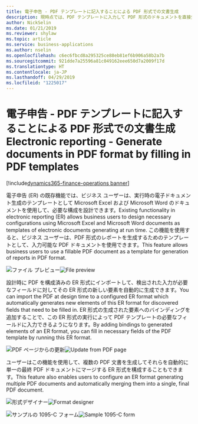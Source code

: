 ```yaml
---
title: 電子申告 - PDF テンプレートに記入することによる PDF 形式での文書生成
description: 現時点では、PDF テンプレートに入力して PDF 形式のドキュメントを直接生成する方法はありません。
author: NickSelin
ms.date: 01/21/2019
ms.reviewer: shylaw
ms.topic: article
ms.service: business-applications
ms.author: nselin
ms.openlocfilehash: c6ec6fbcd8a295325ce88eb81ef6b906a58b2a7b
ms.sourcegitcommit: 921dde7a25596a81c049162eee650d7a2009f17d
ms.translationtype: HT
ms.contentlocale: ja-JP
ms.lasthandoff: 04/29/2019
ms.locfileid: "1225017"
---
```

#  <a name="electronic-reporting---generate-documents-in-pdf-format-by-filling-in-pdf-templates"></a><span data-ttu-id="2a4ec-103">電子申告 - PDF テンプレートに記入することによる PDF 形式での文書生成</span><span class="sxs-lookup"><span data-stu-id="2a4ec-103">Electronic reporting - Generate documents in PDF format by filling in PDF templates</span></span>
[!include[dynamics365-finance-operations banner](../includes/dynamics365-finance-operations.md)]


<span data-ttu-id="2a4ec-104">電子申告 (ER) の既存機能では、ビジネス ユーザーは、実行時の電子ドキュメント生成のテンプレートとして Microsoft Excel および Microsoft Word のドキュメントを使用して、必要な構成を設計できます。</span><span class="sxs-lookup"><span data-stu-id="2a4ec-104">Existing functionality in electronic reporting (ER) allows business users to design necessary configurations using Microsoft Excel and Microsoft Word documents as templates of electronic documents generating at run time.</span></span> <span data-ttu-id="2a4ec-105">この機能を使用すると、ビジネス ユーザーは、PDF 形式のレポートを生成するためのテンプレートとして、入力可能な PDF ドキュメントを使用できます。</span><span class="sxs-lookup"><span data-stu-id="2a4ec-105">This feature allows business users to use a fillable PDF document as a template for generation of reports in PDF format.</span></span>

<span data-ttu-id="2a4ec-106">![ファイル プレビュー](media/ER-generate-doc-1099-c-preview.png "ファイル プレビュー")</span><span class="sxs-lookup"><span data-stu-id="2a4ec-106">![File preview](media/ER-generate-doc-1099-c-preview.png "File preview")</span></span>

<span data-ttu-id="2a4ec-107">設計時に PDF を構成済みの ER 形式にインポートして、検出された入力が必要なフィールドに対してその ER 形式の新しい要素を自動的に生成できます。</span><span class="sxs-lookup"><span data-stu-id="2a4ec-107">You can import the PDF at design time to a configured ER format which automatically generates new elements of this ER format for discovered fields that need to be filled in.</span></span> <span data-ttu-id="2a4ec-108">ER 形式の生成された要素へのバインディングを追加することで、この ER 形式の実行によって PDF テンプレートの必要なフィールドに入力できるようになります。</span><span class="sxs-lookup"><span data-stu-id="2a4ec-108">By adding bindings to generated elements of an ER format, you can fill in necessary fields of the PDF template by running this ER format.</span></span>

<span data-ttu-id="2a4ec-109">![PDF ページからの更新](media/ER-generate-doc-1099-c-update-from-pdf.png "PDF ページからの更新")</span><span class="sxs-lookup"><span data-stu-id="2a4ec-109">![Update from PDF page](media/ER-generate-doc-1099-c-update-from-pdf.png "Update from PDF page")</span></span>

<span data-ttu-id="2a4ec-110">ユーザーはこの機能を使用して、複数の PDF 文書を生成してそれらを自動的に単一の最終 PDF ドキュメントにマージする ER 形式を構成することもできます。</span><span class="sxs-lookup"><span data-stu-id="2a4ec-110">This feature also enables users to configure an ER format generating multiple PDF documents and automatically merging them into a single, final PDF document.</span></span>

<span data-ttu-id="2a4ec-111">![形式デザイナー](media/ER-generate-doc-1099-c-format-designer.png "形式デザイナーのスクリーンショット")</span><span class="sxs-lookup"><span data-stu-id="2a4ec-111">![Format designer](media/ER-generate-doc-1099-c-format-designer.png "Format designer screenshot")</span></span>

<span data-ttu-id="2a4ec-112">![サンプルの 1095-C フォーム](media/ER-generate-doc1099-c-update-output.png "サンプルの 1095-C フォーム")</span><span class="sxs-lookup"><span data-stu-id="2a4ec-112">![Sample 1095-C form](media/ER-generate-doc1099-c-update-output.png "Sample 1095-C form")</span></span>
